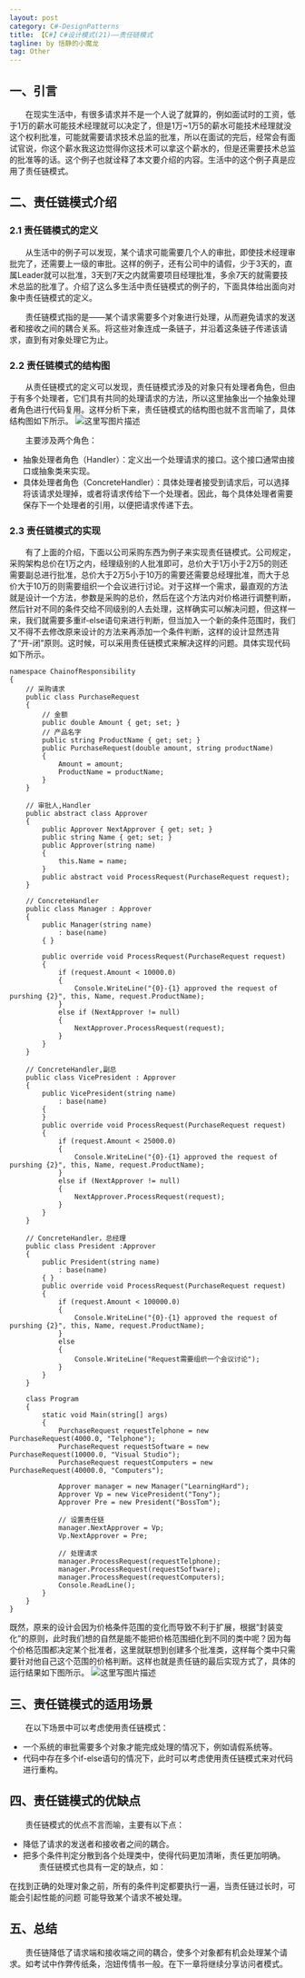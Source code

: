 ```yaml
---
layout: post
category: C#-DesignPatterns
title: 【C#】C#设计模式(21)——责任链模式
tagline: by 恬静的小魔龙
tag: Other
---
```



## 一、引言
　　在现实生活中，有很多请求并不是一个人说了就算的，例如面试时的工资，低于1万的薪水可能技术经理就可以决定了，但是1万~1万5的薪水可能技术经理就没这个权利批准，可能就需要请求技术总监的批准，所以在面试的完后，经常会有面试官说，你这个薪水我这边觉得你这技术可以拿这个薪水的，但是还需要技术总监的批准等的话。这个例子也就诠释了本文要介绍的内容。生活中的这个例子真是应用了责任链模式。

## 二、责任链模式介绍
### 2.1 责任链模式的定义
　　从生活中的例子可以发现，某个请求可能需要几个人的审批，即使技术经理审批完了，还需要上一级的审批。这样的例子，还有公司中的请假，少于3天的，直属Leader就可以批准，3天到7天之内就需要项目经理批准，多余7天的就需要技术总监的批准了。介绍了这么多生活中责任链模式的例子的，下面具体给出面向对象中责任链模式的定义。

　　责任链模式指的是——某个请求需要多个对象进行处理，从而避免请求的发送者和接收之间的耦合关系。将这些对象连成一条链子，并沿着这条链子传递该请求，直到有对象处理它为止。

### 2.2 责任链模式的结构图
　　从责任链模式的定义可以发现，责任链模式涉及的对象只有处理者角色，但由于有多个处理者，它们具有共同的处理请求的方法，所以这里抽象出一个抽象处理者角色进行代码复用。这样分析下来，责任链模式的结构图也就不言而喻了，具体结构图如下所示。
![这里写图片描述](https://img-blog.csdn.net/20180613150057643?watermark/2/text/aHR0cHM6Ly9ibG9nLmNzZG4ubmV0L3E3NjQ0MjQ1Njc=/font/5a6L5L2T/fontsize/400/fill/I0JBQkFCMA==/dissolve/70)


　　主要涉及两个角色：

- 抽象处理者角色（Handler）：定义出一个处理请求的接口。这个接口通常由接口或抽象类来实现。
- 具体处理者角色（ConcreteHandler）：具体处理者接受到请求后，可以选择将该请求处理掉，或者将请求传给下一个处理者。因此，每个具体处理者需要保存下一个处理者的引用，以便把请求传递下去。
### 2.3 责任链模式的实现
　　有了上面的介绍，下面以公司采购东西为例子来实现责任链模式。公司规定，采购架构总价在1万之内，经理级别的人批准即可，总价大于1万小于2万5的则还需要副总进行批准，总价大于2万5小于10万的需要还需要总经理批准，而大于总价大于10万的则需要组织一个会议进行讨论。对于这样一个需求，最直观的方法就是设计一个方法，参数是采购的总价，然后在这个方法内对价格进行调整判断，然后针对不同的条件交给不同级别的人去处理，这样确实可以解决问题，但这样一来，我们就需要多重if-else语句来进行判断，但当加入一个新的条件范围时，我们又不得不去修改原来设计的方法来再添加一个条件判断，这样的设计显然违背了“开-闭”原则。这时候，可以采用责任链模式来解决这样的问题。具体实现代码如下所示。

```
namespace ChainofResponsibility
{
    // 采购请求
    public class PurchaseRequest
    {
        // 金额
        public double Amount { get; set; }
        // 产品名字
        public string ProductName { get; set; }
        public PurchaseRequest(double amount, string productName)
        {
            Amount = amount;
            ProductName = productName;
        }
    }

    // 审批人,Handler
    public abstract class Approver
    {
        public Approver NextApprover { get; set; }
        public string Name { get; set; }
        public Approver(string name)
        {
            this.Name = name;
        }
        public abstract void ProcessRequest(PurchaseRequest request);
    }

    // ConcreteHandler
    public class Manager : Approver
    {
        public Manager(string name)
            : base(name)
        { }

        public override void ProcessRequest(PurchaseRequest request)
        {
            if (request.Amount < 10000.0)
            {
                Console.WriteLine("{0}-{1} approved the request of purshing {2}", this, Name, request.ProductName);
            }
            else if (NextApprover != null)
            {
                NextApprover.ProcessRequest(request);
            }
        }
    }

    // ConcreteHandler,副总
    public class VicePresident : Approver
    {
        public VicePresident(string name)
            : base(name)
        { 
        }
        public override void ProcessRequest(PurchaseRequest request)
        {
            if (request.Amount < 25000.0)
            {
                Console.WriteLine("{0}-{1} approved the request of purshing {2}", this, Name, request.ProductName);
            }
            else if (NextApprover != null)
            {
                NextApprover.ProcessRequest(request);
            }
        }
    }

    // ConcreteHandler，总经理
    public class President :Approver
    {
        public President(string name)
            : base(name)
        { }
        public override void ProcessRequest(PurchaseRequest request)
        {
            if (request.Amount < 100000.0)
            {
                Console.WriteLine("{0}-{1} approved the request of purshing {2}", this, Name, request.ProductName);
            }
            else
            {
                Console.WriteLine("Request需要组织一个会议讨论");
            }
        }
    }

    class Program
    {
        static void Main(string[] args)
        {
            PurchaseRequest requestTelphone = new PurchaseRequest(4000.0, "Telphone");
            PurchaseRequest requestSoftware = new PurchaseRequest(10000.0, "Visual Studio");
            PurchaseRequest requestComputers = new PurchaseRequest(40000.0, "Computers");

            Approver manager = new Manager("LearningHard");
            Approver Vp = new VicePresident("Tony");
            Approver Pre = new President("BossTom");

            // 设置责任链
            manager.NextApprover = Vp;
            Vp.NextApprover = Pre;

            // 处理请求
            manager.ProcessRequest(requestTelphone);
            manager.ProcessRequest(requestSoftware);
            manager.ProcessRequest(requestComputers);
            Console.ReadLine();
        }
    }
}
```
既然，原来的设计会因为价格条件范围的变化而导致不利于扩展，根据“封装变化”的原则，此时我们想的自然是能不能把价格范围细化到不同的类中呢？因为每个价格范围都决定某个批准者，这里就联想到创建多个批准类，这样每个类中只需要针对他自己这个范围的价格判断。这样也就是责任链的最后实现方式了，具体的运行结果如下图所示。
![这里写图片描述](https://img-blog.csdn.net/2018061315013523?watermark/2/text/aHR0cHM6Ly9ibG9nLmNzZG4ubmV0L3E3NjQ0MjQ1Njc=/font/5a6L5L2T/fontsize/400/fill/I0JBQkFCMA==/dissolve/70)


## 三、责任链模式的适用场景 
　　在以下场景中可以考虑使用责任链模式：

- 一个系统的审批需要多个对象才能完成处理的情况下，例如请假系统等。
- 代码中存在多个if-else语句的情况下，此时可以考虑使用责任链模式来对代码进行重构。
## 四、责任链模式的优缺点
　　责任链模式的优点不言而喻，主要有以下点：

- 降低了请求的发送者和接收者之间的耦合。
- 把多个条件判定分散到各个处理类中，使得代码更加清晰，责任更加明确。
　　责任链模式也具有一定的缺点，如：

在找到正确的处理对象之前，所有的条件判定都要执行一遍，当责任链过长时，可能会引起性能的问题
可能导致某个请求不被处理。
## 五、总结
　　责任链降低了请求端和接收端之间的耦合，使多个对象都有机会处理某个请求。如考试中作弊传纸条，泡妞传情书一般。在下一章将继续分享访问者模式。